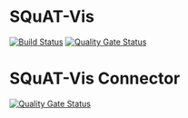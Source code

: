 # SQuAT-Vis
[![Build Status](https://travis-ci.org/SQuAT-Team/squat-vis.svg?branch=master)](https://travis-ci.org/SQuAT-Team/squat-vis)
[![Quality Gate Status](https://sonarcloud.io/api/project_badges/measure?project=SquatVis%3ASquatVis&metric=alert_status)](https://sonarcloud.io/dashboard?id=SquatVis%3ASquatVis)

# SQuAT-Vis Connector
[![Quality Gate Status](https://sonarcloud.io/api/project_badges/measure?project=org.squat_team.vis.connector%3ASquatVisToolConnector&metric=alert_status)](https://sonarcloud.io/dashboard?id=org.squat_team.vis.connector%3ASquatVisToolConnector)
